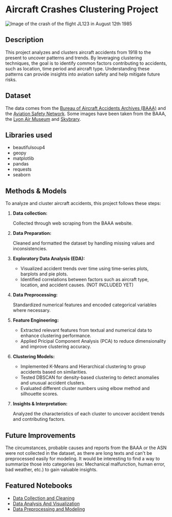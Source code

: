 # Aircraft Crashes Clustering Project

![Image of the crash of the flight JL123 in August 12th 1985](https://www.baaa-acro.com/sites/default/files/crash/images/JA8119-9.jpg)

## Description

This project analyzes and clusters aircraft accidents from 1918 to the present to uncover patterns and trends. By leveraging clustering techniques, the goal is to identify common factors contributing to accidents, such as location, time period and aircraft type. Understanding these patterns can provide insights into aviation safety and help mitigate future risks.

## Dataset

The data comes from the [Bureau of Aircraft Accidents Archives (BAAA)](https://www.baaa-acro.com/) and the [Aviation Safety Network](https://asn.flightsafety.org/). Some images have been taken from the BAAA, the [Lyon Air Museum](https://lyonairmuseum.org/) and [Skybrary](https://skybrary.aero/).

## Libraries used

- beautifulsoup4
- geopy
- matplotlib
- pandas
- requests
- seaborn

## Methods & Models

To analyze and cluster aircraft accidents, this project follows these steps:

1. **Data collection:**

   Collected through web scraping from the BAAA website.

2. **Data Preparation:**

   Cleaned and formatted the dataset by handling missing values and inconsistencies.

3. **Exploratory Data Analysis (EDA):**

   - Visualized accident trends over time using time-series plots, barplots and pie plots.
   - Identified correlations between factors such as aircraft type, location, and accident causes. (NOT INCLUDED YET)

4. **Data Preprocessing:**

   Standardized numerical features and encoded categorical variables where necessary.

5. **Feature Engineering:**

   - Extracted relevant features from textual and numerical data to enhance clustering performance.
   - Applied Pricipal Component Analysis (PCA) to reduce dimensionality and improve clustering accuracy.

6. **Clustering Models:**

   - Implemented K-Means and Hierarchical clustering to group accidents based on similarities.
   - Tested DBSCAN for density-based clustering to detect anomalies and unusual accident clusters.
   - Evaluated different cluster numbers using elbow method and silhouette scores.

7. **Insights & Interpretation:**

   Analyzed the characteristics of each cluster to uncover accident trends and contributing factors.

## Future Improvements

The circumstances, probable causes and reports from the BAAA or the ASN were not collected in the dataset, as there are long texts and can't be preprocessed easily for modeling. It would be interesting to find a way to summarize those into categories (ex: Mechanical malfunction, human error, bad weather, etc.) to gain valuable insights.

## Featured Notebooks

- [Data Collection and Cleaning](data_collection_and_cleaning.ipynb)
- [Data Analysis And Visualization](data_analysis.ipynb)
- [Data Preprocessing and Modeling](data_modeling.ipynb)
